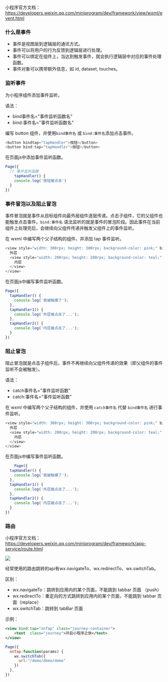 

小程序官方文档：https://developers.weixin.qq.com/miniprogram/dev/framework/view/wxml/event.html

### 什么是事件

- 事件是视图层到逻辑层的通讯方式。
- 事件可以将用户的行为反馈到逻辑层进行处理。
- 事件可以绑定在组件上，当达到触发事件，就会执行逻辑层中对应的事件处理函数。
- 事件对象可以携带额外信息，如 id, dataset, touches。

### 监听事件

为小程序组件添加事件监听。

语法：

- bind事件名="事件监听函数名"
- bind:事件名="事件监听函数名"

编写 button 组件，并使用`bind事件名` 或 `bind:事件名`添加点击事件。

```js
<button bindtap="tapHandler">按钮</button>
<button bind:tap="tapHandler">按钮</button>
```

在页面js中添加事件监听函数。

```js
Page({
  // 事件监听函数
	tapHandler() {
  	console.log('按钮被点击')
  }
})
```

### 事件冒泡以及阻止冒泡

事件冒泡就是事件从目标组件向最外层组件逐层传递。点击子组件，它的父组件也能触发点击事件。`bind:事件名` 语法监听的就是事件的冒泡阶段。因此事件在当前组件上处理完后，会继续向父组件传递并触发父组件上的事件监听。

在 wxml 中编写两个父子结构的组件，并添加 tap 事件监听。

```js
<view style="width: 300rpx; height: 300rpx; background-color: pink;" bind:tap="tapHandler1">
  外层
  <view style="width: 200rpx; height: 200rpx; background-color: teal;" bind:tap="tapHandler2">
    内层
  </view>
</view>
```

在页面js中编写事件监听函数。

```js
Page({
  tapHandler() {
    console.log('我被触摸了');
  },
  tapHandler1() {
    console.log('外层被点击了...');
  },
  tapHandler2() {
    console.log('内层被点击了...');
  }
})

```

### 阻止冒泡

阻止冒泡就是点击子组件后，事件不再继续向父组件传递的效果（即父组件的事件监听不会被触发）。

语法：

- catch事件名="事件监听函数"
- catch:事件名="事件监听函数"

在 wxml 中编写两个父子结构的组件，并使用 `catch事件名` 代替 `bind事件名` 进行事件监听。

```js
<view style="width: 300rpx; height: 300rpx; background-color: pink;" bind:tap="tapHandler1">
  外层
  <view style="width: 200rpx; height: 200rpx; background-color: teal;" catch:tap="tapHandler2">
    内层
  </view>
</view>
```

在页面js中编写事件监听函数。

```js
    Page({
  tapHandler() {
    console.log('我被触摸了');
  },
  tapHandler1() {
    console.log('外层被点击了...');
  },
  tapHandler2() {
    console.log('内层被点击了...');
  }
})
```

### 路由

小程序官方文档：https://developers.weixin.qq.com/miniprogram/dev/framework/app-service/route.html

![](https://picx.zhimg.com/80/v2-313db01d07a39a0ddde6fc900799ed95_720w.png)

经常使用的路由跳转的api有wx.navigateTo、wx.redirectTo、wx.switchTab。

区别：

- wx.navigateTo：跳转到应用内的某个页面，不能跳到 tabbar 页面 （push）
- wx.redirectTo：重定向的方式跳转到应用内的某个页面，不能跳到 tabbar 页面（replace）
- wx.switchTab：跳转到 tabBar 页面

示例：

````xml
<view bind:tap="onTap" class="journey-container">
    <text  class="journey">开启小程序之旅</text>
</view>
````

````js
Page({
  onTap:function(params) {
    wx.switchTab({
      url:"/demo/demo/demo"
    })
  },  
})
````

